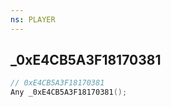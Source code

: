 ```yaml
---
ns: PLAYER
---
```

## _0xE4CB5A3F18170381

```c
// 0xE4CB5A3F18170381
Any _0xE4CB5A3F18170381();
```

